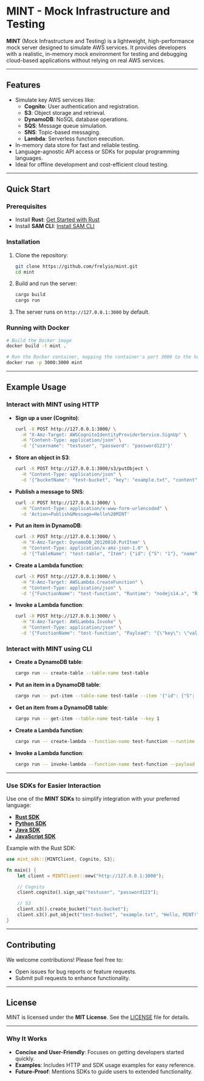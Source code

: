 # MINT - Mock Infrastructure and Testing

**MINT** (Mock Infrastructure and Testing) is a lightweight, high-performance mock server designed to simulate AWS services. It provides developers with a realistic, in-memory mock environment for testing and debugging cloud-based applications without relying on real AWS services.

---

## Features

- Simulate key AWS services like:
  - **Cognito**: User authentication and registration.
  - **S3**: Object storage and retrieval.
  - **DynamoDB**: NoSQL database operations.
  - **SQS**: Message queue simulation.
  - **SNS**: Topic-based messaging.
  - **Lambda**: Serverless function execution.
- In-memory data store for fast and reliable testing.
- Language-agnostic API access or SDKs for popular programming languages.
- Ideal for offline development and cost-efficient cloud testing.

---

## Quick Start

### Prerequisites

- Install **Rust**: [Get Started with Rust](https://www.rust-lang.org/tools/install)
- Install **SAM CLI**: [Install SAM CLI](https://docs.aws.amazon.com/serverless-application-model/latest/developerguide/serverless-sam-cli-install.html)

### Installation

1. Clone the repository:
   ```bash
   git clone https://github.com/frelyio/mint.git
   cd mint
   ```

2. Build and run the server:
   ```bash
   cargo build
   cargo run
   ```

3. The server runs on `http://127.0.0.1:3000` by default.

### Running with Docker

```bash
# Build the Docker image
docker build -t mint .

# Run the Docker container, mapping the container's port 3000 to the host's port 3000
docker run -p 3000:3000 mint
```

---

## Example Usage

### Interact with MINT using HTTP

- **Sign up a user (Cognito)**:
  ```bash
  curl -X POST http://127.0.0.1:3000/ \
    -H "X-Amz-Target: AWSCognitoIdentityProviderService.SignUp" \
    -H "Content-Type: application/json" \
    -d '{"username": "testuser", "password": "password123"}'
  ```

- **Store an object in S3**:
  ```bash
  curl -X POST http://127.0.0.1:3000/s3/putObject \
    -H "Content-Type: application/json" \
    -d '{"bucketName": "test-bucket", "key": "example.txt", "content": "Hello, MINT!"}'
  ```

- **Publish a message to SNS**:
  ```bash
  curl -X POST http://127.0.0.1:3000/ \
    -H "Content-Type: application/x-www-form-urlencoded" \
    -d 'Action=Publish&Message=Hello%20MINT'
  ```

- **Put an item in DynamoDB**:
  ```bash
  curl -X POST http://127.0.0.1:3000/ \
    -H "X-Amz-Target: DynamoDB_20120810.PutItem" \
    -H "Content-Type: application/x-amz-json-1.0" \
    -d '{"TableName": "test-table", "Item": {"id": {"S": "1"}, "name": {"S": "test"}}}'
  ```

- **Create a Lambda function**:
  ```bash
  curl -X POST http://127.0.0.1:3000/ \
    -H "X-Amz-Target: AWSLambda.CreateFunction" \
    -H "Content-Type: application/json" \
    -d '{"FunctionName": "test-function", "Runtime": "nodejs14.x", "Role": "arn:aws:iam::123456789012:role/lambda-role", "Handler": "index.handler", "Code": {"ZipFile": "base64-encoded-zip-file"}}'
  ```

- **Invoke a Lambda function**:
  ```bash
  curl -X POST http://127.0.0.1:3000/ \
    -H "X-Amz-Target: AWSLambda.Invoke" \
    -H "Content-Type: application/json" \
    -d '{"FunctionName": "test-function", "Payload": "{\"key\": \"value\"}"}'
  ```

### Interact with MINT using CLI

- **Create a DynamoDB table**:
  ```bash
  cargo run -- create-table --table-name test-table
  ```

- **Put an item in a DynamoDB table**:
  ```bash
  cargo run -- put-item --table-name test-table --item '{"id": {"S": "1"}, "name": {"S": "test"}}'
  ```

- **Get an item from a DynamoDB table**:
  ```bash
  cargo run -- get-item --table-name test-table --key 1
  ```

- **Create a Lambda function**:
  ```bash
  cargo run -- create-lambda --function-name test-function --runtime nodejs14.x --role-arn arn:aws:iam::123456789012:role/lambda-role --handler index.handler --zip-file path/to/zip/file.zip
  ```

- **Invoke a Lambda function**:
  ```bash
  cargo run -- invoke-lambda --function-name test-function --payload '{"key": "value"}' --output-file output.txt
  ```

---

### Use SDKs for Easier Interaction

Use one of the **MINT SDKs** to simplify integration with your preferred language:

- **[Rust SDK](https://github.com/frelyio/mint-sdk-rust)**
- **[Python SDK](https://github.com/frelyio/mint-sdk-python)**
- **[Java SDK](https://github.com/frelyio/mint-sdk-java)**
- **[JavaScript SDK](https://github.com/frelyio/mint-sdk-js)**

Example with the Rust SDK:
```rust
use mint_sdk::{MINTClient, Cognito, S3};

fn main() {
    let client = MINTClient::new("http://127.0.0.1:3000");

    // Cognito
    client.cognito().sign_up("testuser", "password123");

    // S3
    client.s3().create_bucket("test-bucket");
    client.s3().put_object("test-bucket", "example.txt", "Hello, MINT!");
}
```

---

## Contributing

We welcome contributions! Please feel free to:
- Open issues for bug reports or feature requests.
- Submit pull requests to enhance functionality.

---

## License

MINT is licensed under the **MIT License**. See the [LICENSE](LICENSE) file for details.

---

### Why It Works

- **Concise and User-Friendly**: Focuses on getting developers started quickly.
- **Examples**: Includes HTTP and SDK usage examples for easy reference.
- **Future-Proof**: Mentions SDKs to guide users to extended functionality.
